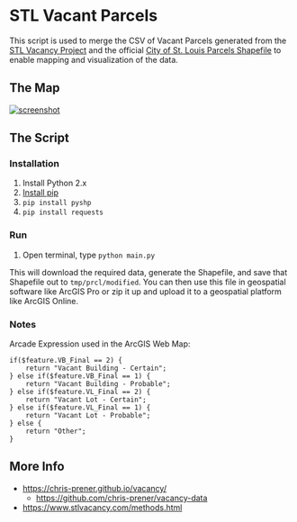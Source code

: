 # STL Vacant Parcels

This script is used to merge the CSV of Vacant Parcels generated from the [STL Vacancy Project](https://www.stlvacancy.com/methods.html) and the official [City of St. Louis Parcels Shapefile](https://www.stlouis-mo.gov/data/parcels.cfm) to enable mapping and visualization of the data.

## The Map

[![screenshot](https://i.imgur.com/4Ehkqb8.png)](http://arcgis.com/apps/webappviewer/index.html?id=45e326c1532e4e87a3c2cdbea911dc7a)

## The Script

### Installation

1. Install Python 2.x
2. [Install pip](https://pip.pypa.io/en/stable/installing/)
3. `pip install pyshp`
4. `pip install requests`

### Run

1. Open terminal, type `python main.py`

This will download the required data, generate the Shapefile, and save that Shapefile out to `tmp/prcl/modified`. You can then use this file in geospatial software like ArcGIS Pro or zip it up and upload it to a geospatial platform like ArcGIS Online.

### Notes

Arcade Expression used in the ArcGIS Web Map:

```
if($feature.VB_Final == 2) {
    return "Vacant Building - Certain";
} else if($feature.VB_Final == 1) {
    return "Vacant Building - Probable";
} else if($feature.VL_Final == 2) {
    return "Vacant Lot - Certain";
} else if($feature.VL_Final == 1) {
    return "Vacant Lot - Probable";
} else {
    return "Other";
}
```


## More Info

- https://chris-prener.github.io/vacancy/ 
    - https://github.com/chris-prener/vacancy-data
- https://www.stlvacancy.com/methods.html
